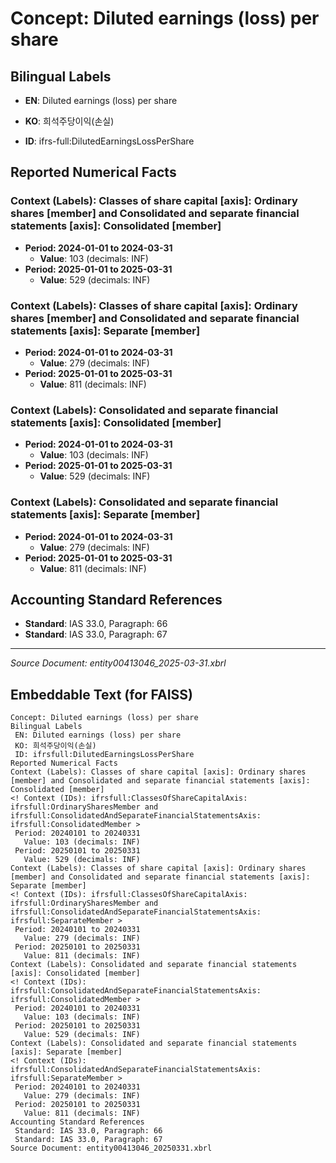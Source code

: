 # Concept: Diluted earnings (loss) per share

## Bilingual Labels
- **EN**: Diluted earnings (loss) per share
- **KO**: 희석주당이익(손실)

- **ID**: ifrs-full:DilutedEarningsLossPerShare

## Reported Numerical Facts

### **Context (Labels): Classes of share capital [axis]: Ordinary shares [member] and Consolidated and separate financial statements [axis]: Consolidated [member]**
<!-- Context (IDs): ifrs-full:ClassesOfShareCapitalAxis: ifrs-full:OrdinarySharesMember and ifrs-full:ConsolidatedAndSeparateFinancialStatementsAxis: ifrs-full:ConsolidatedMember -->
- **Period: 2024-01-01 to 2024-03-31**
  - **Value**: 103 (decimals: INF)
- **Period: 2025-01-01 to 2025-03-31**
  - **Value**: 529 (decimals: INF)

### **Context (Labels): Classes of share capital [axis]: Ordinary shares [member] and Consolidated and separate financial statements [axis]: Separate [member]**
<!-- Context (IDs): ifrs-full:ClassesOfShareCapitalAxis: ifrs-full:OrdinarySharesMember and ifrs-full:ConsolidatedAndSeparateFinancialStatementsAxis: ifrs-full:SeparateMember -->
- **Period: 2024-01-01 to 2024-03-31**
  - **Value**: 279 (decimals: INF)
- **Period: 2025-01-01 to 2025-03-31**
  - **Value**: 811 (decimals: INF)

### **Context (Labels): Consolidated and separate financial statements [axis]: Consolidated [member]**
<!-- Context (IDs): ifrs-full:ConsolidatedAndSeparateFinancialStatementsAxis: ifrs-full:ConsolidatedMember -->
- **Period: 2024-01-01 to 2024-03-31**
  - **Value**: 103 (decimals: INF)
- **Period: 2025-01-01 to 2025-03-31**
  - **Value**: 529 (decimals: INF)

### **Context (Labels): Consolidated and separate financial statements [axis]: Separate [member]**
<!-- Context (IDs): ifrs-full:ConsolidatedAndSeparateFinancialStatementsAxis: ifrs-full:SeparateMember -->
- **Period: 2024-01-01 to 2024-03-31**
  - **Value**: 279 (decimals: INF)
- **Period: 2025-01-01 to 2025-03-31**
  - **Value**: 811 (decimals: INF)

## Accounting Standard References
- **Standard**: IAS 33.0, Paragraph: 66
- **Standard**: IAS 33.0, Paragraph: 67

---
*Source Document: entity00413046_2025-03-31.xbrl*
## Embeddable Text (for FAISS)
```text
Concept: Diluted earnings (loss) per share
Bilingual Labels
 EN: Diluted earnings (loss) per share
 KO: 희석주당이익(손실)
 ID: ifrsfull:DilutedEarningsLossPerShare
Reported Numerical Facts
Context (Labels): Classes of share capital [axis]: Ordinary shares [member] and Consolidated and separate financial statements [axis]: Consolidated [member]
<! Context (IDs): ifrsfull:ClassesOfShareCapitalAxis: ifrsfull:OrdinarySharesMember and ifrsfull:ConsolidatedAndSeparateFinancialStatementsAxis: ifrsfull:ConsolidatedMember >
 Period: 20240101 to 20240331
   Value: 103 (decimals: INF)
 Period: 20250101 to 20250331
   Value: 529 (decimals: INF)
Context (Labels): Classes of share capital [axis]: Ordinary shares [member] and Consolidated and separate financial statements [axis]: Separate [member]
<! Context (IDs): ifrsfull:ClassesOfShareCapitalAxis: ifrsfull:OrdinarySharesMember and ifrsfull:ConsolidatedAndSeparateFinancialStatementsAxis: ifrsfull:SeparateMember >
 Period: 20240101 to 20240331
   Value: 279 (decimals: INF)
 Period: 20250101 to 20250331
   Value: 811 (decimals: INF)
Context (Labels): Consolidated and separate financial statements [axis]: Consolidated [member]
<! Context (IDs): ifrsfull:ConsolidatedAndSeparateFinancialStatementsAxis: ifrsfull:ConsolidatedMember >
 Period: 20240101 to 20240331
   Value: 103 (decimals: INF)
 Period: 20250101 to 20250331
   Value: 529 (decimals: INF)
Context (Labels): Consolidated and separate financial statements [axis]: Separate [member]
<! Context (IDs): ifrsfull:ConsolidatedAndSeparateFinancialStatementsAxis: ifrsfull:SeparateMember >
 Period: 20240101 to 20240331
   Value: 279 (decimals: INF)
 Period: 20250101 to 20250331
   Value: 811 (decimals: INF)
Accounting Standard References
 Standard: IAS 33.0, Paragraph: 66
 Standard: IAS 33.0, Paragraph: 67
Source Document: entity00413046_20250331.xbrl
```